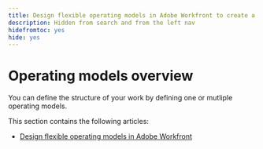 ```yaml
---
title: Design flexible operating models in Adobe Workfront to create a system of record
description: Hidden from search and from the left nav
hidefromtoc: yes
hide: yes
---
```


# Operating models overview

<!--this is hidden-->

You can define the structure of your work by defining one or mutliple operating models. 

This section contains the following articles: 

* [Design flexible operating models in Adobe Workfront](../operating-models/create-work-objects-records-operating-models-alpha-document.md)
